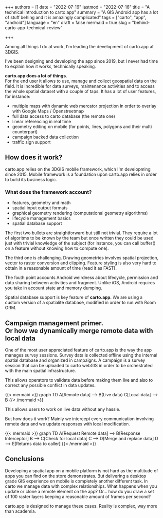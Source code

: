 +++
authors = []
date = "2022-07-16"
lastmod = "2022-07-16"
title = "A technical introduction to carto.app"
summary = "A GIS Android app has a lot of stuff behing and it is amazingly complicated"
tags = ["carto", "app", "android"]
language = "en"
draft = false
mermaid = true
slug = "behind-carto-app-technical-review"

+++

Among all things I do at work, I'm leading the development of carto.app at [3DGIS](https://www.3dgis.it).

I've been designing and developing the app since 2019, but I never had time to explain how it works, technically speaking.

**carto.app does a lot of things**.<br>
For the end user it allows to use, manage and collect geospatial data on the field. It is incredible for data surveys, maintenance activities and to access the whole spatial dataset with a couple of taps.
It has a lot of user features, for instance:

* multiple maps with dynamic web mercator projection in order to overlay with Google Maps / Openstreetmap
* full data access to carto database (the remote one)
* linear referencing in real time
* geometry editing on mobile (for points, lines, polygons and their multi counterpart)
* campaign backed data collection
* traffic sign support

## How does it work?
carto.app relies on the 3DGIS mobile framework, which I'm developming since 2015.
Mobile framework is a foundation upon carto.app relies in order to build its business logic.

### What does the framework account?

* features, geometry and math
* spatial input output formats
* graphical geometry rendering (computational geometry algorithms)
* lifecycle management basics
* spatial database support

The first two bullets are straightforward but still not trivial. They require a lot of algoritms to be known by the team but once written they could be used just with trivial knowledge of the subject (for instance, you can call buffer() on a feature without knowing how to compute one).

The third one is challenging. Drawing geometries involves spatial projection, vector to raster conversion and clipping. Feature styling is also very hard to obtain in a reasonable amount of time (read it as FAST).

The fouth point accounts Android weirdness about lifecycle, permission and data sharing between activities and fragment. Unlike iOS, Android requires you take in account state and memory dumping.

Spatial database support is key feature of **carto.app**. We are using a custom version of a spatialite database, modified in order to run with Room ORM.

## Campaign management primer.<br>Or how we dynamically merge remote data with local data
One of the most user appreciated feature of carto.app is the way the app manages survey sessions.
Survey data is collected offline using the internal spatial database and organized in campaigns. A campaign is a survey session that can be uploaded to carto webGIS in order to be orchestrated with the main spatial infrastructure.

This allows operators to validate data before making them live and also to correct any possible conflict in data updates.

{{< mermaid >}}
    graph TD
    A[Remote data] --> B(Live data)
    C[Local data] --> B
{{< /mermaid >}}

This allows users to work on live data without any hassle.

But how does it work? Mainly we intercept every communication involving remote data and we update responses with local modification.

{{< mermaid >}}
    graph TD
    A[Request Remote data] --> B[Response Interceptor]
    B --> C[Check for local data]
    C --> D[Merge and replace data]
    D --> E[Returns data to caller]
{{< /mermaid >}}

## Conclusions

Developing a spatial app on a mobile platform is not hard as the multitude of apps you can find on the store demonstrates.
But delivering a desktop grade GIS experience on mobile is completely another different task.
In carto we manage data with complex relationships.
What happens when you update or clone a remote element on the app? 
Or... how do you draw a set of 100 raster layers keeping a reasonable amount of frames per second?

carto.app is designed to manage these cases. Reality is complex, way more than academia.
